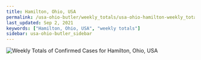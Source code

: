 ```yaml
---
title: Hamilton, Ohio, USA
permalink: /usa-ohio-butler/weekly_totals/usa-ohio-hamilton-weekly_totals.html
last_updated: Sep 2, 2021
keywords: ["Hamilton, Ohio, USA", "weekly totals"]
sidebar: usa-ohio-butler_sidebar
---
```


![Weekly Totals of Confirmed Cases for Hamilton, Ohio, USA](/covid_tracker/images/graphs/usa-ohio-hamilton-weekly_totals_graph.png)
